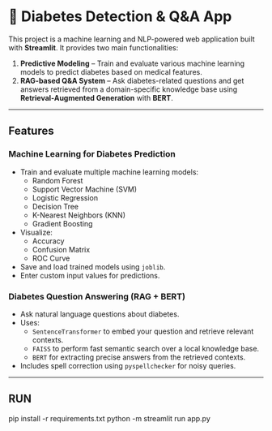 # 🧪 Diabetes Detection & Q&A App

This project is a machine learning and NLP-powered web application built with **Streamlit**. It provides two main functionalities:

1. **Predictive Modeling** – Train and evaluate various machine learning models to predict diabetes based on medical features.
2. **RAG-based Q&A System** – Ask diabetes-related questions and get answers retrieved from a domain-specific knowledge base using **Retrieval-Augmented Generation** with **BERT**.

---

##  Features

###  Machine Learning for Diabetes Prediction
- Train and evaluate multiple machine learning models:
  - Random Forest
  - Support Vector Machine (SVM)
  - Logistic Regression
  - Decision Tree
  - K-Nearest Neighbors (KNN)
  - Gradient Boosting
- Visualize:
  - Accuracy
  - Confusion Matrix
  - ROC Curve
- Save and load trained models using `joblib`.
- Enter custom input values for predictions.

###  Diabetes Question Answering (RAG + BERT)
- Ask natural language questions about diabetes.
- Uses:
  - `SentenceTransformer` to embed your question and retrieve relevant contexts.
  - `FAISS` to perform fast semantic search over a local knowledge base.
  - `BERT` for extracting precise answers from the retrieved contexts.
- Includes spell correction using `pyspellchecker` for noisy queries.

---
## RUN
pip install -r requirements.txt 
python -m streamlit run app.py